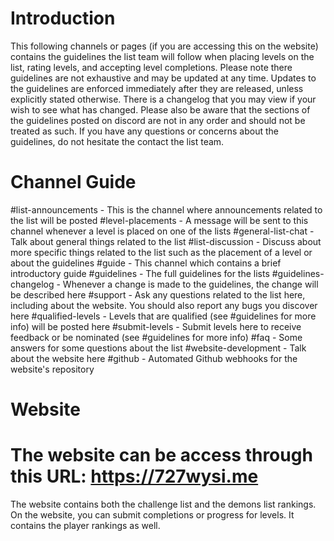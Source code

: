 # Introduction

This following channels or pages (if you are accessing this on the website) contains the guidelines the list team will follow when placing levels on the list, rating levels, and accepting level completions. Please note there guidelines are not exhaustive and may be updated at any time. Updates to the guidelines are enforced immediately after they are released, unless explicitly stated otherwise. There is a changelog that you may view if your wish to see what has changed. Please also be aware that the sections of the guidelines posted on discord are not in any order and should not be treated as such. If you have any questions or concerns about the guidelines, do not hesitate the contact the list team.

# Channel Guide
#list-announcements - This is the channel where announcements related to the list will be posted
#level-placements - A message will be sent to this channel whenever a level is placed on one of the lists
#general-list-chat - Talk about general things related to the list
#list-discussion - Discuss about more specific things related to the list such as the placement of a level or about the guidelines
#guide - This channel which contains a brief introductory guide
#guidelines - The full guidelines for the lists
#guidelines-changelog - Whenever a change is made to the guidelines, the change will be described here
#support - Ask any questions related to the list here, including about the website. You should also report any bugs you discover here
#qualified-levels - Levels that are qualified (see #guidelines for more info) will be posted here
#submit-levels - Submit levels here to receive feedback or be nominated (see #guidelines for more info)
#faq - Some answers for some questions about the list
#website-development - Talk about the website here
#github - Automated Github webhooks for the website's repository

# Website
# **The website can be access through this URL: https://727wysi.me**

The website contains both the challenge list and the demons list rankings. On the website, you can submit completions or progress for levels. It contains the player rankings as well.